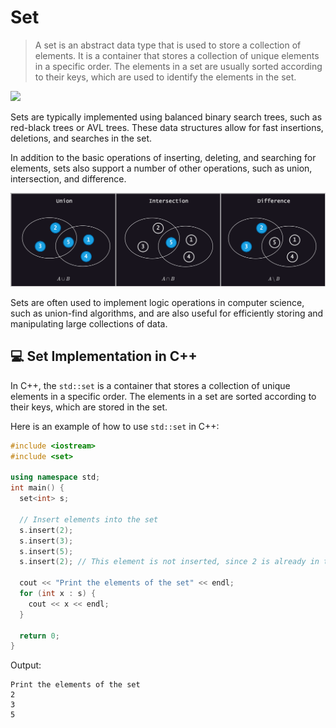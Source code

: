 # Set

> A set is an abstract data type that is used to store a collection of elements. It is a container that stores a collection of unique elements in a specific order. The elements in a set are usually sorted according to their keys, which are used to identify the elements in the set.

![](../abstract/data-structures/set.png)

Sets are typically implemented using balanced binary search trees, such as red-black trees or AVL trees. These data structures allow for fast insertions, deletions, and searches in the set.

In addition to the basic operations of inserting, deleting, and searching for elements, sets also support a number of other operations, such as union, intersection, and difference.

![](../abstract/data-structures/set_2.png)

Sets are often used to implement logic operations in computer science, such as union-find algorithms, and are also useful for efficiently storing and manipulating large collections of data.

## 💻 Set Implementation in C++

In C++, the `std::set` is a container that stores a collection of unique elements in a specific order. The elements in a set are sorted according to their keys, which are stored in the set.

Here is an example of how to use `std::set` in C++:

```cpp
#include <iostream>
#include <set>

using namespace std;
int main() {
  set<int> s;

  // Insert elements into the set
  s.insert(2);
  s.insert(3);
  s.insert(5);
  s.insert(2); // This element is not inserted, since 2 is already in the set

  cout << "Print the elements of the set" << endl;
  for (int x : s) {
    cout << x << endl;
  }

  return 0;
}
```

Output:

```
Print the elements of the set
2
3
5
```